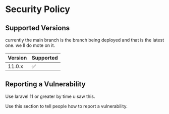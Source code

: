 # Security Policy

## Supported Versions

currently the main branch is the branch being deployed and that is the latest one. we ll do mote on it.

| Version | Supported          |
| ------- | ------------------ |
| 11.0.x  | :white_check_mark: |


## Reporting a Vulnerability
Use laravel 11 or greater by time u saw this.

Use this section to tell people how to report a vulnerability.



